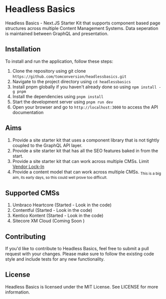 # Headless Basics
Headless Basics - Next.JS Starter Kit that supports component based page structures across multiple Content Management Systems. Data seperation is maintained between GraphQL and presentation.

## Installation
To install and run the application, follow these steps:

1. Clone the repository using git clone `https://github.com/tomconversion/headlessbasics.git`
2. Navigate to the project directory using `cd headlessbasics`
3. Install pnpm globally if you haven't already done so using `npm install -g pnpm`
4. Install the dependencies using `pnpm install`
5. Start the development server using `pnpm run dev`
6. Open your browser and go to `http://localhost:3000` to access the API documentation

## Aims
1. Provide a site starter kit that uses a component library that is not tightly coupled to the GraphQL API layer.
2. Provide a site starter kit that has all the SEO features baked in from the start.
3. Provide a site starter kit that can work across multiple CMSs. Limit [Vendor Lock-In](https://itnext.io/avoid-headless-cms-vendor-lock-in-migrating-from-contentful-to-kontent-a95c579b0266)
4. Provide a content model that can work across multiple CMSs. <sub>This is a big aim, its early days, so this could well prove too difficult. </sub>

## Supported CMSs
1. Umbraco Heartcore  (Started - Look in the code)
2. Contentful         (Started - Look in the code)
3. Kentico Kontent    (Started - Look in the code)
4. Sitecore XM Cloud  (Coming Soon )

## Contributing
If you'd like to contribute to Headless Basics, feel free to submit a pull request with your changes. Please make sure to follow the existing code style and include tests for any new functionality.

## License
Headless Basics is licensed under the MIT License. See LICENSE for more information.
